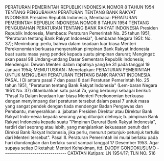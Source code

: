  PERATURAN PEMERINTAH REPUBLIK INDONESIA NOMOR 8 TAHUN 1954 TENTANG PENGUBAHAN PERATURAN TENTANG BANK RAKYAT INDONESIA Presiden Republik Indonesia, Membaca: PERATURAN PEMERINTAH REPUBLIK INDONESIA NOMOR 8 TAHUN 1954 TENTANG PENGUBAHAN PERATURAN TENTANG BANK RAKYAT INDONESIA Presiden Republik Indonesia, Membaca: Peraturan Pemerintah No. 25 tahun 1951, "Peraturan tentang Bank Rakyat Indonesia", (Lembaran Negara 1951: No. 37);
Menimbang:
 perlu, bahwa dalam keadaan luar biasa Menteri Perekonomian berkuasa menyerahkan pimpinan Bank Rakyat Indonesia buat suatu masa yang pendek kepada suatu pimpinan darurat;
Mengingat:
 akan pasal 98 Undang-undang Dasar Sementara Republik Indonesia; Mendengar: Dewan Menteri dalam rapatnya yang ke 31 pada tanggal 19 Januari 1954;
MEMUTUSKAN :
 Menetapkan: PERATURAN PEMERINTAH UNTUK MENGUBAH PERATURAN TENTANG BANK RAKYAT INDONESIA. PASAL I Di antara pasal 7 dan pasal 8 dari Peraturan Pemerintah No. 25 tahun 1951, "Peraturan tentang Bank Rakyat Indonesia" (Lem-baran Negara 1951: No. 37) ditambahkan satu pasal 7a, yang berbunyi sebagai berikut: "Pasal 7a Dalam keadaan luar biasa Menteri Perekonomian berkuasa dengan menyimpang dari peraturan tersebut dalam pasal 7 untuk masa yang sangat pendek dengan tiada mendengar Badan Pengawas dan Pembantu, menyerahkan:
a. jabatan Presiden Direktur atau Direktur Bank Rakyat Indo-nesia kepada seorang yang ditunjuk olehnya;
b. pimpinan Bank Rakyat Indonesia kepada suatu "Pimpinan Darurat Bank Rakyat Indonesia", terdiri dari seorang atau lebih, yang menjalankan kekuasaan penuh dari Direksi Bank Rakyat Indonesia, jika perlu, menurut petunjuk-petunjuk tertulis dari Menteri tersebut". Pasal II. Peraturan Pemerintah ini mulai berlaku pada hari diundangkan dan berlaku surut sampai tanggal 17 Desember 1953. Agar supaya setiap Diketahui: Menteri Kehakiman, ttd. DJODY GONDOKUSUMO -------------------------------- CATATAN Kutipan: LN 1954/17; TLN NO. 516